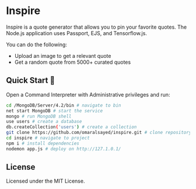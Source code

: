 # Inspire

Inspire is a quote generator that allows you to pin your favorite quotes. The Node.js application uses Passport, EJS, and Tensorflow.js.

You can do the following:

+ Upload an image to get a relevant quote
+ Get a random quote from 5000+ curated quotes

## Quick Start 🚀

Open a Command Interpreter with Administrative privileges and run:

```sh
cd /MongoDB/Server/4.2/bin # navigate to bin
net start MongoDB # start the service 
mongo # run MongoDB shell
use users # create a database
db.createCollection('users') # create a collection
git clone https://github.com/omaralsayed/inspire.git # clone repository
cd inspire # navigate to project
npm i # install dependencies
nodemon app.js # deploy on http://127.1.0.1/
```

## License

Licensed under the MIT License.
